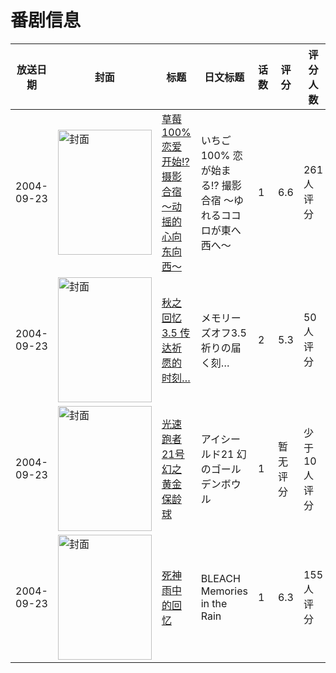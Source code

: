 # 番剧信息

|放送日期|封面|标题|日文标题|话数|评分|评分人数|
|---|---|---|---|---|---|---|
|2004-09-23|<img src="https://lain.bgm.tv/pic/cover/c/f7/7e/6751_K3D3t.jpg" alt="封面" style="width:150px;height:200px;object-fit:cover;">|[草莓100% 恋爱开始!? 摄影合宿 ～动摇的心向东向西～](https://bangumi.tv/subject/6751)|いちご100% 恋が始まる!? 撮影合宿 〜ゆれるココロが東へ西へ〜|1|6.6|261人评分|
|2004-09-23|<img src="https://lain.bgm.tv/pic/cover/c/fd/27/55680_QqSKZ.jpg" alt="封面" style="width:150px;height:200px;object-fit:cover;">|[秋之回忆3.5 传达祈愿的时刻…](https://bangumi.tv/subject/55680)|メモリーズオフ3.5 祈りの届く刻…|2|5.3|50人评分|
|2004-09-23|<img src="https://lain.bgm.tv/pic/cover/c/ef/d7/467957_5611q.jpg" alt="封面" style="width:150px;height:200px;object-fit:cover;">|[光速跑者21号 幻之黄金保龄球](https://bangumi.tv/subject/467957)|アイシールド21 幻のゴールデンボウル|1|暂无评分|少于10人评分|
|2004-09-23|<img src="https://lain.bgm.tv/pic/cover/c/68/51/133679_7gU7F.jpg" alt="封面" style="width:150px;height:200px;object-fit:cover;">|[死神 雨中的回忆](https://bangumi.tv/subject/133679)|BLEACH Memories in the Rain|1|6.3|155人评分|
